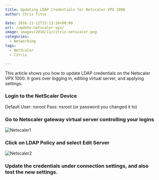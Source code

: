 ```yaml
---
title: Updating LDAP Credentials for Netscaler VPX 1000
author: Chris Titus

date: 2016-11-12T15:13:18+00:00
url: /update-netscaler-vpx/
image: images/2016/11/citrix-netscaler.png
categories:
  - Networking
tags:
  - NetScaler
  - Citrix

---
```

This article shows you how to update LDAP credentials on the Netscaler VPX 1000. It goes over logging in, editing virtual server, and applying settings.<!--more-->

### Login to the NetScaler Device

Default User: nsroot Pass: nsroot (or password you changed it to)

### Go to Netscaler gateway virtual server controlling your logins

![Netscaler1](/images/2016/11/netscaler1.png)

### Click on LDAP Policy and select Edit Server

![Netscaler2](/images/2016/11/netscaler2.png)

### Update the credentials under connection settings, and also test the new settings.

